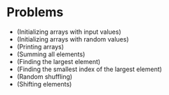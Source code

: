# Problems

- (Initializing arrays with input values)
- (Initializing arrays with random values)
- (Printing arrays)
- (Summing all elements)
- (Finding the largest element)
- (Finding the smallest index of the largest element)
- (Random shuffling)
- (Shifting elements)
